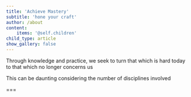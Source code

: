 ```yaml
---
title: 'Achieve Mastery'
subtitle: 'hone your craft'
author: /about
content:
    items: '@self.children'
child_type: article
show_gallery: false
---
```


Through knowledge and practice, we seek to turn that which is hard today to that which no longer concerns us

This can be daunting considering the number of disciplines involved

===
